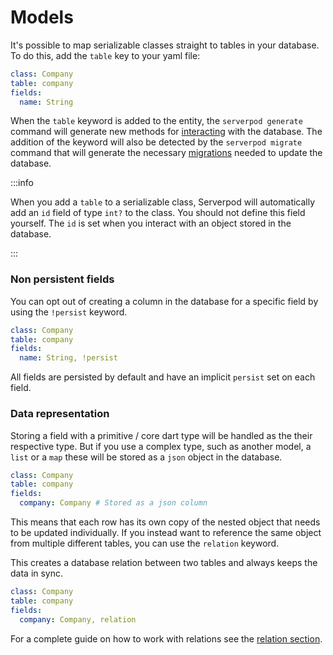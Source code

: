 # Models

It's possible to map serializable classes straight to tables in your database. To do this, add the `table` key to your yaml file:

```yaml
class: Company
table: company
fields:
  name: String
```

When the `table` keyword is added to the entity, the `serverpod generate` command will generate new methods for [interacting](crud) with the database. The addition of the keyword will also be detected by the `serverpod migrate` command that will generate the necessary [migrations](/concepts/database/migrations) needed to update the database.

:::info

When you add a `table` to a serializable class, Serverpod will automatically add an `id` field of type `int?` to the class. You should not define this field yourself. The `id` is set when you interact with an object stored in the database.

:::

### Non persistent fields
You can opt out of creating a column in the database for a specific field by using the `!persist` keyword. 

```yaml
class: Company
table: company
fields:
  name: String, !persist 
```
All fields are persisted by default and have an implicit `persist` set on each field.

### Data representation
Storing a field with a primitive / core dart type will be handled as the their respective type. But if you use a complex type, such as another model, a `list` or a `map` these will be stored as a `json` object in the database.

```yaml
class: Company
table: company
fields:
  company: Company # Stored as a json column
```

This means that each row has its own copy of the nested object that needs to be updated individually. If you instead want to reference the same object from multiple different tables, you can use the `relation` keyword.

This creates a database relation between two tables and always keeps the data in sync.

```yaml
class: Company
table: company
fields:
  company: Company, relation
```

For a complete guide on how to work with relations see the [relation section](/concepts/database/relations/one-to-one).
